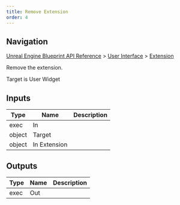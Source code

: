 ```yaml
---
title: Remove Extension
order: 4
---
```

## Navigation

[Unreal Engine Blueprint API Reference](https://dev.epicgames.com/documentation/en-us/unreal-engine/BlueprintAPI) > [User Interface](https://dev.epicgames.com/documentation/en-us/unreal-engine/BlueprintAPI/UserInterface) > [Extension](https://dev.epicgames.com/documentation/en-us/unreal-engine/BlueprintAPI/UserInterface/Extension)

Remove the extension.

Target is User Widget

## Inputs

| Type | Name | Description |
| --- | --- | --- |
| exec | In |  |
| object | Target |  |
| object | In Extension |  |

## Outputs

| Type | Name | Description |
| --- | --- | --- |
| exec | Out |  |
